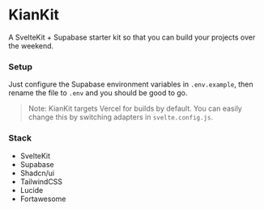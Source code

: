 # KianKit

A SvelteKit + Supabase starter kit so that you can build your projects over the weekend.

### Setup

Just configure the Supabase environment variables in `.env.example`, then rename the file to `.env` and you should be good to go.

> Note: KianKit targets Vercel for builds by default. You can easily change this by switching adapters in `svelte.config.js`.

### Stack

- SvelteKit
- Supabase
- Shadcn/ui
- TailwindCSS
- Lucide
- Fortawesome